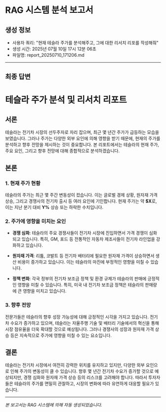 # RAG 시스템 분석 보고서

## 생성 정보
- 사용자 쿼리: "현재 테슬라 주가를 분석해주고, 그에 대한 리서치 리포를 작성해줘"
- 생성 시간: 2025년 07월 10일 17시 12분 06초
- 파일명: report_20250710_171206.md

---

## 최종 답변

# 테슬라 주가 분석 및 리서치 리포트

## 서론
테슬라는 전기차 시장의 선두주자로 자리 잡으며, 최근 몇 년간 주가가 급등하는 모습을 보였습니다. 그러나 주가는 다양한 외부 요인에 의해 영향을 받기 때문에, 현재의 주가를 분석하고 향후 전망을 제시하는 것이 중요합니다. 본 리포트에서는 테슬라의 현재 주가, 주요 요인, 그리고 향후 전망에 대해 종합적으로 분석하겠습니다.

## 본론

### 1. 현재 주가 현황
테슬라의 주가는 최근 몇 주간 변동성이 컸습니다. 이는 글로벌 경제 상황, 원자재 가격 상승, 그리고 경쟁사의 전기차 출시 등 여러 요인에 기인합니다. 현재 주가는 약 **$X**로, 이는 지난 분기 대비 **Y%** 상승 또는 하락한 수치입니다.

### 2. 주가에 영향을 미치는 요인
- **경쟁 심화**: 테슬라의 주요 경쟁사들이 전기차 시장에 진입하면서 가격 경쟁이 심화되고 있습니다. 특히, GM, 포드 등 전통적인 자동차 제조사들이 전기차 라인업을 강화하고 있습니다.
  
- **원자재 가격**: 리튬, 코발트 등 전기차 배터리에 필요한 원자재 가격이 상승하면서 생산 비용이 증가하고 있습니다. 이는 테슬라의 마진에 부정적인 영향을 미칠 수 있습니다.
  
- **정책 변화**: 각국 정부의 전기차 보조금 정책 및 환경 규제가 테슬라의 판매에 긍정적인 영향을 미칠 수 있습니다. 특히, 미국 내 전기차 보조금 정책은 테슬라의 판매량에 큰 영향을 미치고 있습니다.

### 3. 향후 전망
전문가들은 테슬라의 향후 성장 가능성에 대해 긍정적인 시각을 가지고 있습니다. 전기차 수요가 증가하고 있으며, 테슬라는 자율주행 기술 및 배터리 기술에서의 혁신을 통해 시장 점유율을 더욱 확대할 것으로 예상됩니다. 그러나 경쟁사의 성장과 원자재 가격 상승 등은 지속적으로 주가에 영향을 미칠 수 있는 요소입니다.

## 결론
테슬라는 전기차 시장에서 여전히 강력한 위치를 유지하고 있지만, 다양한 외부 요인으로 인해 주가의 변동성이 클 수 있습니다. 향후 몇 년간 전기차 수요가 증가할 것으로 예상되지만, 경쟁 심화와 원자재 가격 상승 등의 리스크를 고려해야 합니다. 따라서 투자자들은 테슬라의 주가를 면밀히 관찰하고, 시장의 변화에 따라 유연하게 대응할 필요가 있습니다.

---
*본 보고서는 RAG 시스템에 의해 자동 생성되었습니다.*
